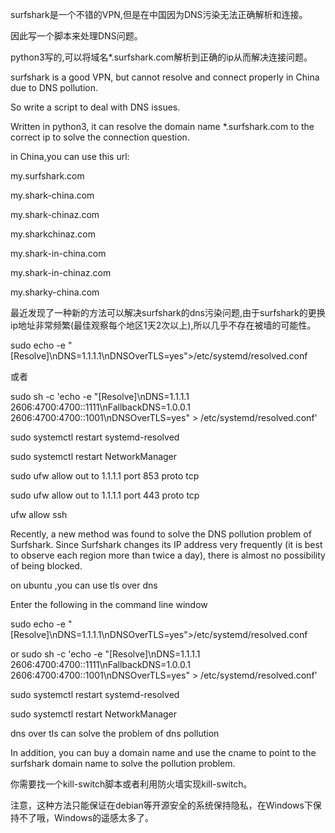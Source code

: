 surfshark是一个不错的VPN,但是在中国因为DNS污染无法正确解析和连接。

因此写一个脚本来处理DNS问题。

python3写的,可以将域名*.surfshark.com解析到正确的ip从而解决连接问题。



surfshark is a good VPN, but cannot resolve and connect properly in China due to DNS pollution.

So write a script to deal with DNS issues.

Written in python3, it can resolve the domain name *.surfshark.com to the correct ip to solve the connection question.

in  China,you can use this url:

my.surfshark.com

my.shark-china.com

my.shark-chinaz.com

my.sharkchinaz.com

my.shark-in-china.com

my.shark-in-chinaz.com

my.sharky-china.com




最近发现了一种新的方法可以解决surfshark的dns污染问题,由于surfshark的更换ip地址非常频繁(最佳观察每个地区1天2次以上),所以几乎不存在被墙的可能性。

sudo echo -e "[Resolve]\nDNS=1.1.1.1\nDNSOverTLS=yes">/etc/systemd/resolved.conf

或者

sudo sh -c 'echo -e "[Resolve]\nDNS=1.1.1.1 2606:4700:4700::1111\nFallbackDNS=1.0.0.1 2606:4700:4700::1001\nDNSOverTLS=yes" > /etc/systemd/resolved.conf'


sudo systemctl restart systemd-resolved

sudo systemctl restart NetworkManager

sudo ufw allow out to 1.1.1.1 port 853 proto tcp

sudo ufw allow out to 1.1.1.1 port 443 proto tcp

ufw allow ssh

Recently, a new method was found to solve the DNS pollution problem of Surfshark. Since Surfshark changes its IP address very frequently (it is best to observe each region more than twice a day), there is almost no possibility of being blocked.


on ubuntu ,you can use  tls over dns

Enter the following in the command line window

sudo echo -e "[Resolve]\nDNS=1.1.1.1\nDNSOverTLS=yes">/etc/systemd/resolved.conf

or   sudo sh -c 'echo -e "[Resolve]\nDNS=1.1.1.1 2606:4700:4700::1111\nFallbackDNS=1.0.0.1 2606:4700:4700::1001\nDNSOverTLS=yes" > /etc/systemd/resolved.conf'


sudo systemctl restart systemd-resolved

sudo systemctl restart NetworkManager

dns over tls can solve the problem of dns pollution

In addition, you can buy a domain name and use the cname to point to the surfshark domain name to solve the pollution problem.

你需要找一个kill-switch脚本或者利用防火墙实现kill-switch。

注意，这种方法只能保证在debian等开源安全的系统保持隐私，在Windows下保持不了哦，Windows的遥感太多了。


